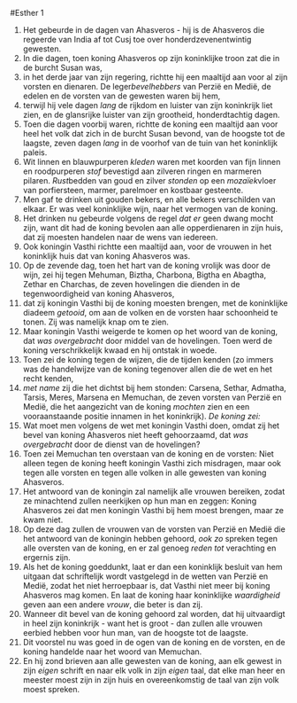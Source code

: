 #Esther 1
1. Het gebeurde in de dagen van Ahasveros - hij is de Ahasveros die regeerde van India af tot Cusj toe over honderdzevenentwintig gewesten.
2. In die dagen, toen koning Ahasveros op zijn koninklijke troon zat die in de burcht Susan was,
3. in het derde jaar van zijn regering, richtte hij een maaltijd aan voor al zijn vorsten en dienaren. De leger*bevelhebbers* van Perzië en Medië, de edelen en de vorsten van de gewesten waren bij hem,
4. terwijl hij vele dagen *lang* de rijkdom en luister van zijn koninkrijk liet zien, en de glansrijke luister van zijn grootheid, honderdtachtig dagen.
5. Toen die dagen voorbij waren, richtte de koning een maaltijd aan voor heel het volk dat zich in de burcht Susan bevond, van de hoogste tot de laagste, zeven dagen *lang* in de voorhof van de tuin van het koninklijk paleis.
6. Wit linnen en blauwpurperen *kleden* waren met koorden van fijn linnen en roodpurperen *stof* bevestigd aan zilveren ringen en marmeren pilaren. *Rust*bedden van goud en zilver *stonden* op een *mozaïek*vloer van porfiersteen, marmer, parelmoer en kostbaar gesteente.
7. Men gaf te drinken uit gouden bekers, en alle bekers verschilden van elkaar. Er was veel koninklijke wijn, naar het vermogen van de koning.
8. Het drinken nu gebeurde volgens de regel *dat er* geen dwang mocht zijn, want dit had de koning bevolen aan alle opperdienaren in zijn huis, dat zij moesten handelen naar de wens van iedereen.
9. Ook koningin Vasthi richtte een maaltijd aan, voor de vrouwen in het koninklijk huis dat van koning Ahasveros was.
10. Op de zevende dag, toen het hart van de koning vrolijk was door de wijn, zei hij tegen Mehuman, Biztha, Charbona, Bigtha en Abagtha, Zethar en Charchas, de zeven hovelingen die dienden in de tegenwoordigheid van koning Ahasveros,
11. dat zij koningin Vasthi bij de koning moesten brengen, met de koninklijke diadeem *getooid*, om aan de volken en de vorsten haar schoonheid te tonen. Zij was namelijk knap om te zien.
12. Maar koningin Vasthi weigerde te komen op het woord van de koning, dat *was overgebracht* door middel van de hovelingen. Toen werd de koning verschrikkelijk kwaad en hij ontstak in woede.
13. Toen zei de koning tegen de wijzen, die de tijden kenden (zo immers was de handelwijze van de koning tegenover allen die de wet en het recht kenden,
14. *met name* zij die het dichtst bij hem stonden: Carsena, Sethar, Admatha, Tarsis, Meres, Marsena en Memuchan, de zeven vorsten van Perzië en Medië, die het aangezicht van de koning *mochten* zien en een vooraanstaande positie innamen in het koninkrijk). *De koning zei:*
15. Wat moet men volgens de wet met koningin Vasthi doen, omdat zij het bevel van koning Ahasveros niet heeft gehoorzaamd, dat *was overgebracht* door de dienst van de hovelingen?
16. Toen zei Memuchan ten overstaan van de koning en de vorsten: Niet alleen tegen de koning heeft koningin Vasthi zich misdragen, maar ook tegen alle vorsten en tegen alle volken in alle gewesten van koning Ahasveros.
17. Het antwoord van de koningin zal namelijk alle vrouwen bereiken, zodat ze minachtend zullen neerkijken op hun man en zeggen: Koning Ahasveros zei dat men koningin Vasthi bij hem moest brengen, maar ze kwam niet.
18. Op deze dag zullen de vrouwen van de vorsten van Perzië en Medië die het antwoord van de koningin hebben gehoord, *ook zo* spreken tegen alle oversten van de koning, en er zal genoeg *reden tot* verachting en ergernis zijn.
19. Als het de koning goeddunkt, laat er dan een koninklijk besluit van hem uitgaan dat schriftelijk wordt vastgelegd in de wetten van Perzië en Medië, zodat het niet herroepbaar is, dat Vasthi niet meer bij koning Ahasveros mag komen. En laat de koning haar koninklijke *waardigheid* geven aan een andere *vrouw*, die beter is dan zij.
20. Wanneer dit bevel van de koning gehoord zal worden, dat hij uitvaardigt in heel zijn koninkrijk - want het is groot - dan zullen alle vrouwen eerbied hebben voor hun man, van de hoogste tot de laagste.
21. Dit voorstel nu was goed in de ogen van de koning en de vorsten, en de koning handelde naar het woord van Memuchan.
22. En hij zond brieven aan alle gewesten van de koning, aan elk gewest in zijn *eigen* schrift en naar elk volk in zijn *eigen* taal, dat elke man heer en meester moest zijn in zijn huis en overeenkomstig de taal van zijn volk moest spreken.
